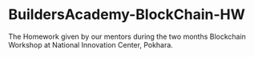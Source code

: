 # BuildersAcademy-BlockChain-HW
The Homework given by our mentors during the two months Blockchain Workshop at National Innovation Center, Pokhara.
